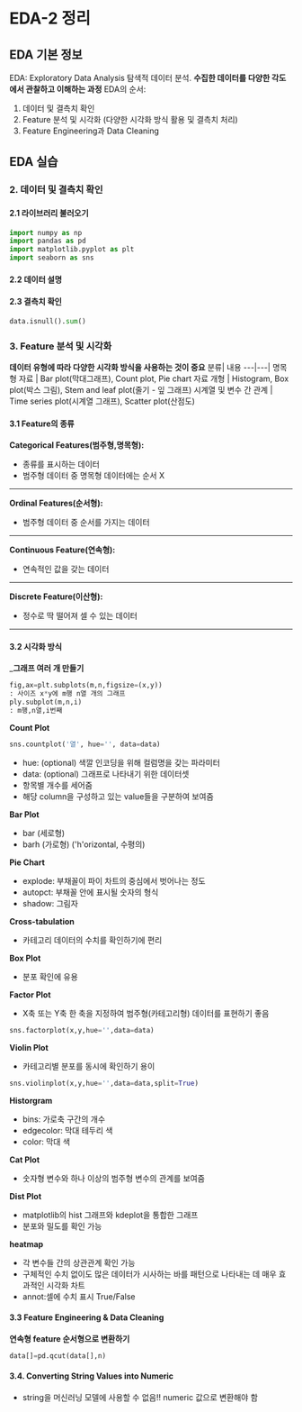 # EDA-2 정리

## EDA 기본 정보
EDA: Exploratory Data Analysis 탐색적 데이터 분석. __수집한 데이터를 다양한 각도에서 관찰하고 이해하는 과정__
EDA의 순서:
1. 데이터 및 결측치 확인
2. Feature 분석 및 시각화 (다양한 시각화 방식 활용 및 결측치 처리)
3. Feature Engineering과 Data Cleaning


## EDA 실습
### 2. 데이터 및 결측치 확인
#### 2.1 라이브러리 불러오기
```python
import numpy as np
import pandas as pd
import matplotlib.pyplot as plt
import seaborn as sns
```
#### 2.2 데이터 설명
#### 2.3 결측치 확인
```python
data.isnull().sum()
```


### 3. Feature 분석 및 시각화
__데이터 유형에 따라 다양한 시각화 방식을 사용하는 것이 중요__
분류| 내용 
---|---|
명목형 자료 | Bar plot(막대그래프), Count plot, Pie chart
자료 개형 | Histogram, Box plot(박스 그림), Stem and leaf plot(줄기 - 잎 그래프)
시계열 및 변수 간 관계 | Time series plot(시계열 그래프), Scatter plot(산점도) 
#### __3.1 Feature의 종류__
__Categorical Features(범주형,명목형):__
- 종류를 표시하는 데이터
- 범주형 데이터 중 명목형 데이터에는 순서 X
---
__Ordinal Features(순서형):__
- 범주형 데이터 중 순서를 가지는 데이터 
---
__Continuous Feature(연속형):__
- 연속적인 값을 갖는 데이터
---
__Discrete Feature(이산형):__
- 정수로 딱 떨어져 셀 수 있는 데이터
---
            

#### __3.2 시각화 방식__
___그래프 여러 개 만들기__
```python
fig,ax=plt.subplots(m,n,figsize=(x,y))
: 사이즈 x*y에 m행 n열 개의 그래프
ply.subplot(m,n,i)
: m행,n열,i번째
```

__Count Plot__
```python
sns.countplot('열', hue='', data=data)
```
- hue: (optional) 색깔 인코딩을 위해 컬럼명을 갖는 파라미터
- data: (optional) 그래프로 나타내기 위한 데이터셋
- 항목별 개수를 세어줌
- 해당 column을 구성하고 있는 value들을 구분하여 보여줌

__Bar Plot__    
* bar (세로형)
* barh (가로형) ('h'orizontal, 수평의)

__Pie Chart__    
* explode: 부채꼴이 파이 차트의 중심에서 벗어나는 정도
* autopct: 부채꼴 안에 표시될 숫자의 형식
* shadow: 그림자
    
__Cross-tabulation__    
* 카테고리 데이터의 수치를 확인하기에 편리

__Box Plot__    
* 분포 확인에 유용

__Factor Plot__
* X축 또는 Y축 한 축을 지정하여 범주형(카테고리형) 데이터를 표현하기 좋음
```python
sns.factorplot(x,y,hue='',data=data)
```

__Violin Plot__
* 카테고리별 분포를 동시에 확인하기 용이
```python
sns.violinplot(x,y,hue='',data=data,split=True)
```

__Historgram__
* bins: 가로축 구간의 개수
* edgecolor: 막대 테두리 색
* color: 막대 색

__Cat Plot__
* 숫자형 변수와 하나 이상의 범주형 변수의 관계를 보여줌   

__Dist Plot__
* matplotlib의 hist 그래프와 kdeplot을 통합한 그래프
* 분포와 밀도를 확인 가능

__heatmap__
* 각 변수들 간의 상관관계 확인 가능
* 구체적인 수치 없이도 많은 데이터가 시사하는 바를 패턴으로 나타내는 데 매우 효과적인 시각화 차트
* annot:셀에 수치 표시 True/False


#### __3.3 Feature Engineering & Data Cleaning__
__연속형 feature 순서형으로 변환하기__
```python
data[]=pd.qcut(data[],n)
```


#### __3.4. Converting String Values into Numeric__
* string을 머신러닝 모델에 사용할 수 없음!! numeric 값으로 변환해야 함